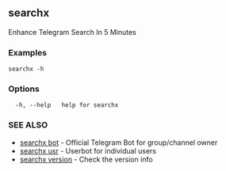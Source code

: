 ## searchx

Enhance Telegram Search In 5 Minutes

### Examples

```
searchx -h
```

### Options

```
  -h, --help   help for searchx
```

### SEE ALSO

* [searchx bot](searchx_bot.md)	 - Official Telegram Bot for group/channel owner
* [searchx usr](searchx_usr.md)	 - Userbot for individual users
* [searchx version](searchx_version.md)	 - Check the version info

